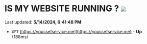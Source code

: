 # IS MY WEBSITE RUNNING ? [![](https://img.shields.io/static/v1?label=Sponsor&message=%E2%9D%A4&logo=GitHub&color=%23fe8e86)](https://github.com/sponsors/<username>)

Last updated: **5/14/2024, 6:41:48 PM**

- `GET` [https://youssefservice.me](https://youssefservice.me) - **Up** (188ms)
